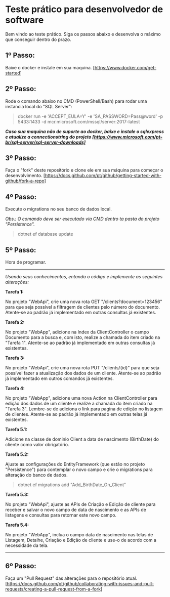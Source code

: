 # Teste prático para desenvolvedor de software

Bem vindo ao teste prático. Siga os passos abaixo e desenvolva o máximo que conseguir dentro do prazo.

## 1º Passo:

Baixe o docker e instale em sua maquina. [https://www.docker.com/get-started]

## 2º Passo: 

Rode o comando abaixo no CMD (PowerShell/Bash) para rodar uma instancia local do "SQL Server":

> docker run -e 'ACCEPT_EULA=Y' -e 'SA_PASSWORD=Pass@word' -p 5433:1433 -d mcr.microsoft.com/mssql/server:2017-latest
 

***Caso sua maquina não de suporte ao docker, baixe e instale o sqlexpress e atualize a connectionstring do projeto [https://www.microsoft.com/pt-br/sql-server/sql-server-downloads]***

## 3º Passo:

Faça o "fork" deste repositório e clone ele em sua máquina para começar o desenvolvimento. [https://docs.github.com/pt/github/getting-started-with-github/fork-a-repo]

## 4º Passo:

Execute o migrations no seu banco de dados local.

*Obs.: O comando deve ser executado via CMD dentro ta pasta do projeto "Persistence".*

> dotnet ef database update

## 5º Passo:

Hora de programar.

_________

*Usando seus conhecimentos, entanda o código e implemente as seguintes alterações:*


**Tarefa 1:** 

No projeto "WebApi", crie uma nova rota GET "/clients?document=123456" para que seja possível a filtragem de clientes pelo número do documento. Atente-se ao padrão já implementado em outras consultas já existentes. 


**Tarefa 2:** 

No projeto "WebApp", adicione na Index da ClientController o campo Documento para a busca e, com isto, realize a chamada do item criado na "Tarefa 1". Atente-se ao padrão já implementado em outras consultas já existentes. 


**Tarefa 3:** 

No projeto "WebApi", crie uma nova rota PUT "/clients/{id}" para que seja possível fazer a atualização dos dados de um cliente. Atente-se ao padrão já implementado em outros comandos já existentes. 


**Tarefa 4:** 

No projeto "WebApp", adicione uma nova Action na ClientController para edição dos dados de um cliente e realize a chamada do item criado na "Tarefa 3". Lembre-se de adiciona o link para pagina de edição no listagem de clientes. Atente-se ao padrão já implementado em outras telas já existentes. 


**Tarefa 5.1:** 

Adicione na classe de dominio Client a data de nascimento (BirthDate) do cliente como valor obrigatório. 

**Tarefa 5.2:** 

Ajuste as configurações do EntityFramework (que estão no projeto "Persistence") para contemplar o novo campo e crie o migrations para alteração do banco de dados.

> dotnet ef migrations add "Add_BirthDate_On_Client"


**Tarefa 5.3:** 

No projeto "WebApi", ajuste as APIs de Criação e Edição de cliente para receber e salvar o novo campo de data de nascimento e as APIs de listagens e consultas para retornar este novo campo.


**Tarefa 5.4:** 

No projeto "WebApp", inclua o campo data de nascimento nas telas de Listagem, Detalhe, Criação e Edição de cliente e use-o de acordo com a necessidade da tela.

________ _

## 6º Passo:

Faça um "Pull Request" das alterações para o repositório atual. [https://docs.github.com/pt/github/collaborating-with-issues-and-pull-requests/creating-a-pull-request-from-a-fork]




